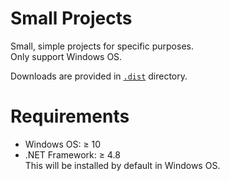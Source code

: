 # Small Projects

Small, simple projects for specific purposes.<br>
Only support Windows OS.

Downloads are provided in [`.dist`](/.dist) directory.

# Requirements

* Windows OS: ≥ 10
* .NET Framework: ≥ 4.8<br>
  This will be installed by default in Windows OS.

